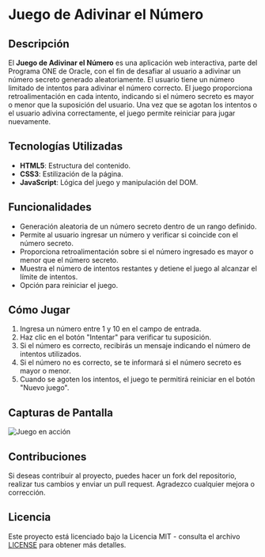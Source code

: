 # Juego de Adivinar el Número

## Descripción

El **Juego de Adivinar el Número** es una aplicación web interactiva, parte del Programa ONE de Oracle, con el fin de desafiar al usuario a adivinar un número secreto generado aleatoriamente. El usuario tiene un número limitado de intentos para adivinar el número correcto. El juego proporciona retroalimentación en cada intento, indicando si el número secreto es mayor o menor que la suposición del usuario. Una vez que se agotan los intentos o el usuario adivina correctamente, el juego permite reiniciar para jugar nuevamente.

## Tecnologías Utilizadas

- **HTML5**: Estructura del contenido.
- **CSS3**: Estilización de la página.
- **JavaScript**: Lógica del juego y manipulación del DOM.

## Funcionalidades

- Generación aleatoria de un número secreto dentro de un rango definido.
- Permite al usuario ingresar un número y verificar si coincide con el número secreto.
- Proporciona retroalimentación sobre si el número ingresado es mayor o menor que el número secreto.
- Muestra el número de intentos restantes y detiene el juego al alcanzar el límite de intentos.
- Opción para reiniciar el juego.

## Cómo Jugar

1. Ingresa un número entre 1 y 10 en el campo de entrada.
2. Haz clic en el botón "Intentar" para verificar tu suposición.
3. Si el número es correcto, recibirás un mensaje indicando el número de intentos utilizados.
4. Si el número no es correcto, se te informará si el número secreto es mayor o menor.
5. Cuando se agoten los intentos, el juego te permitirá reiniciar en el botón "Nuevo juego".

## Capturas de Pantalla

![Juego en acción](./img/captura.png) <!-- Asegúrate de tener esta imagen en tu repositorio -->


## Contribuciones

Si deseas contribuir al proyecto, puedes hacer un fork del repositorio, realizar tus cambios y enviar un pull request. Agradezco cualquier mejora o corrección.

## Licencia

Este proyecto está licenciado bajo la Licencia MIT - consulta el archivo [LICENSE](./LICENSE) para obtener más detalles.
